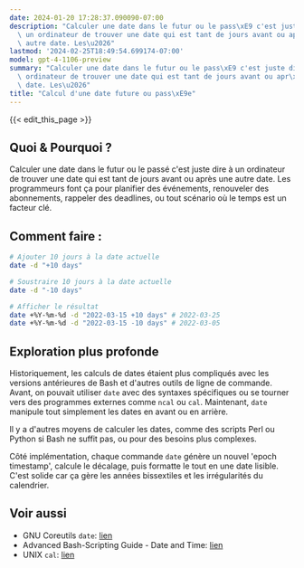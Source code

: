 ```yaml
---
date: 2024-01-20 17:28:37.090090-07:00
description: "Calculer une date dans le futur ou le pass\xE9 c'est juste dire \xE0\
  \ un ordinateur de trouver une date qui est tant de jours avant ou apr\xE8s une\
  \ autre date. Les\u2026"
lastmod: '2024-02-25T18:49:54.699174-07:00'
model: gpt-4-1106-preview
summary: "Calculer une date dans le futur ou le pass\xE9 c'est juste dire \xE0 un\
  \ ordinateur de trouver une date qui est tant de jours avant ou apr\xE8s une autre\
  \ date. Les\u2026"
title: "Calcul d'une date future ou pass\xE9e"
---
```


{{< edit_this_page >}}

## Quoi & Pourquoi ?
Calculer une date dans le futur ou le passé c'est juste dire à un ordinateur de trouver une date qui est tant de jours avant ou après une autre date. Les programmeurs font ça pour planifier des événements, renouveler des abonnements, rappeler des deadlines, ou tout scénario où le temps est un facteur clé.

## Comment faire :
```Bash
# Ajouter 10 jours à la date actuelle
date -d "+10 days"

# Soustraire 10 jours à la date actuelle
date -d "-10 days"

# Afficher le résultat
date +%Y-%m-%d -d "2022-03-15 +10 days" # 2022-03-25
date +%Y-%m-%d -d "2022-03-15 -10 days" # 2022-03-05
```

## Exploration plus profonde
Historiquement, les calculs de dates étaient plus compliqués avec les versions antérieures de Bash et d'autres outils de ligne de commande. Avant, on pouvait utiliser `date` avec des syntaxes spécifiques ou se tourner vers des programmes externes comme `ncal` ou `cal`. Maintenant, `date` manipule tout simplement les dates en avant ou en arrière.

Il y a d'autres moyens de calculer les dates, comme des scripts Perl ou Python si Bash ne suffit pas, ou pour des besoins plus complexes.

Côté implémentation, chaque commande `date` génère un nouvel 'epoch timestamp', calcule le décalage, puis formatte le tout en une date lisible. C'est solide car ça gère les années bissextiles et les irrégularités du calendrier.

## Voir aussi
- GNU Coreutils `date`: [lien](https://www.gnu.org/software/coreutils/manual/html_node/date-invocation.html)
- Advanced Bash-Scripting Guide - Date and Time: [lien](https://tldp.org/LDP/abs/html/datetime.html)
- UNIX `cal`: [lien](https://man7.org/linux/man-pages/man1/cal.1.html)
